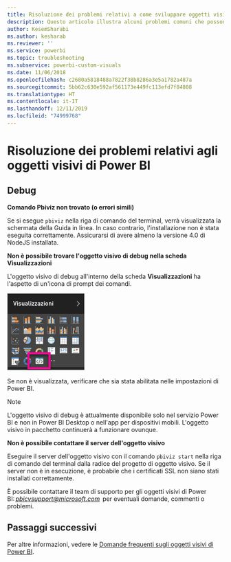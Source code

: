 ```yaml
---
title: Risoluzione dei problemi relativi a come sviluppare oggetti visivi di Power BI
description: Questo articolo illustra alcuni problemi comuni che possono verificarsi quando si sviluppa o si crea un oggetto visivo personalizzato di Power BI.
author: KesemSharabi
ms.author: kesharab
ms.reviewer: ''
ms.service: powerbi
ms.topic: troubleshooting
ms.subservice: powerbi-custom-visuals
ms.date: 11/06/2018
ms.openlocfilehash: c2680a5818488a7822f38b8286a3e5a1782a487a
ms.sourcegitcommit: 5bb62c630e592af561173e449fc113efd7f84808
ms.translationtype: HT
ms.contentlocale: it-IT
ms.lasthandoff: 12/11/2019
ms.locfileid: "74999768"
---
```

# <a name="troubleshoot-power-bi-visuals"></a>Risoluzione dei problemi relativi agli oggetti visivi di Power BI

## <a name="debug"></a>Debug

**Comando Pbiviz non trovato (o errori simili)**

Se si esegue `pbiviz` nella riga di comando del terminal, verrà visualizzata la schermata della Guida in linea. In caso contrario, l'installazione non è stata eseguita correttamente. Assicurarsi di avere almeno la versione 4.0 di NodeJS installata.

**Non è possibile trovare l'oggetto visivo di debug nella scheda Visualizzazioni**

L'oggetto visivo di debug all'interno della scheda **Visualizzazioni** ha l'aspetto di un'icona di prompt dei comandi.

![Selezione oggetto visivo](media/power-bi-custom-visuals-troubleshoot/powerbi-developer-visual-selection.png)

Se non è visualizzata, verificare che sia stata abilitata nelle impostazioni di Power BI.

> [!NOTE]
> L'oggetto visivo di debug è attualmente disponibile solo nel servizio Power BI e non in Power BI Desktop o nell'app per dispositivi mobili. L'oggetto visivo in pacchetto continuerà a funzionare ovunque.

**Non è possibile contattare il server dell'oggetto visivo**

Eseguire il server dell'oggetto visivo con il comando `pbiviz start` nella riga di comando del terminal dalla radice del progetto di oggetto visivo. Se il server non è in esecuzione, è probabile che i certificati SSL non siano stati installati correttamente.

È possibile contattare il team di supporto per gli oggetti visivi di Power BI: *pbicvsupport@microsoft.com*  per eventuali domande, commenti o problemi.

## <a name="next-steps"></a>Passaggi successivi

Per altre informazioni, vedere le [Domande frequenti sugli oggetti visivi di Power BI](power-bi-custom-visuals-faq.md#organizational-power-bi-visuals).
